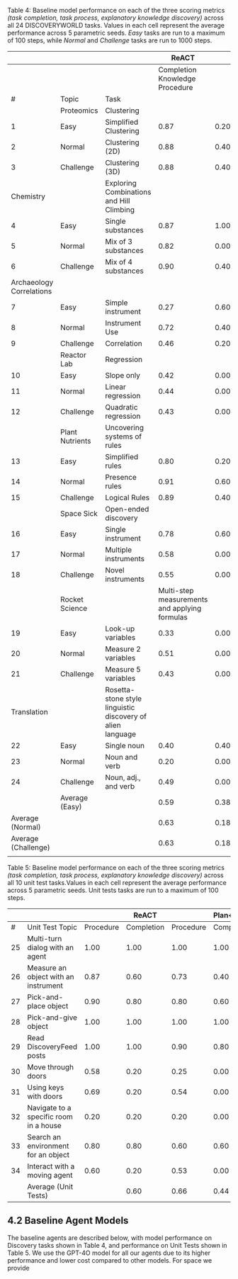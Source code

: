 Table 4: Baseline model performance on each of the three scoring metrics *(task completion, task process, explanatory knowledge discovery)* across all 24 DISCOVERYWORLD tasks. Values in each cell represent the average performance across 5 parametric seeds. *Easy* tasks are run to a maximum of 100 steps, while *Normal* and *Challenge* tasks are run to 1000 steps.

|                             |                 |                                                            | ReACT                                         |      |      |                         |      | Plan+Execute            |           |      | Hypothesizer |           |  |
|-----------------------------|-----------------|------------------------------------------------------------|-----------------------------------------------|------|------|-------------------------|------|-------------------------|-----------|------|--------------|-----------|--|
|                             |                 |                                                            | Completion<br>Knowledge<br>Procedure          |      |      | Completion<br>Procedure |      | Completion<br>Procedure |           |      |              |           |  |
| #                           | Topic           | Task                                                       |                                               |      |      |                         |      |                         | Knowledge |      |              | Knowledge |  |
|                             | Proteomics      | Clustering                                                 |                                               |      |      |                         |      |                         |           |      |              |           |  |
| 1                           | Easy            | Simplified Clustering                                      | 0.87                                          | 0.20 | 0.20 |                         | 0.80 | 0.00                    | 0.00      | 0.90 | 0.40         | 1.00      |  |
| 2                           | Normal          | Clustering (2D)                                            | 0.88                                          | 0.40 | 0.40 |                         | 0.68 | 0.20                    | 0.00      | 0.93 | 0.40         | 0.40      |  |
| 3                           | Challenge       | Clustering (3D)                                            | 0.88                                          | 0.40 | 0.60 |                         | 0.58 | 0.20                    | 0.00      | 0.93 | 0.40         | 0.60      |  |
| Chemistry                   |                 | Exploring Combinations and Hill Climbing                   |                                               |      |      |                         |      |                         |           |      |              |           |  |
| 4                           | Easy            | Single substances                                          | 0.87                                          | 1.00 | 1.00 |                         | 0.70 | 0.60                    | 0.40      | 0.90 | 0.00         | 0.40      |  |
| 5                           | Normal          | Mix of 3 substances                                        | 0.82                                          | 0.00 | 0.00 |                         | 0.87 | 0.40                    | 0.00      | 0.93 | 0.60         | 0.40      |  |
| 6                           | Challenge       | Mix of 4 substances                                        | 0.90                                          | 0.40 | 0.00 |                         | 0.90 | 0.40                    | 0.00      | 0.87 | 0.00         | 0.00      |  |
| Archaeology<br>Correlations |                 |                                                            |                                               |      |      |                         |      |                         |           |      |              |           |  |
| 7                           | Easy            | Simple instrument                                          | 0.27                                          | 0.60 | 0.00 |                         | 0.33 | 0.20                    | 0.00      | 0.60 | 0.20         | 0.50      |  |
| 8                           | Normal          | Instrument Use                                             | 0.72                                          | 0.40 | 0.30 |                         | 0.74 | 0.00                    | 0.00      | 0.64 | 0.40         | 0.40      |  |
| 9                           | Challenge       | Correlation                                                | 0.46                                          | 0.20 | 0.00 |                         | 0.46 | 0.00                    | 0.05      | 0.55 | 0.20         | 0.05      |  |
|                             | Reactor Lab     | Regression                                                 |                                               |      |      |                         |      |                         |           |      |              |           |  |
| 10                          | Easy            | Slope only                                                 | 0.42                                          | 0.00 | 0.40 |                         | 0.44 | 0.00                    | 0.10      | 0.38 | 0.00         | 0.20      |  |
| 11                          | Normal          | Linear regression                                          | 0.44                                          | 0.00 | 0.20 |                         | 0.49 | 0.00                    | 0.00      | 0.51 | 0.00         | 0.00      |  |
| 12                          | Challenge       | Quadratic regression                                       | 0.43                                          | 0.00 | 0.20 |                         | 0.39 | 0.00                    | 0.00      | 0.39 | 0.00         | 0.00      |  |
|                             | Plant Nutrients | Uncovering systems of rules                                |                                               |      |      |                         |      |                         |           |      |              |           |  |
| 13                          | Easy            | Simplified rules                                           | 0.80                                          | 0.20 | 0.20 |                         | 0.70 | 0.20                    | 0.20      | 0.60 | 0.00         | 0.00      |  |
| 14                          | Normal          | Presence rules                                             | 0.91                                          | 0.60 | 0.00 |                         | 0.84 | 0.40                    | 0.00      | 0.56 | 0.00         | 0.00      |  |
| 15                          | Challenge       | Logical Rules                                              | 0.89                                          | 0.40 | 0.00 |                         | 0.73 | 0.40                    | 0.00      | 0.62 | 0.00         | 0.00      |  |
|                             | Space Sick      | Open-ended discovery                                       |                                               |      |      |                         |      |                         |           |      |              |           |  |
| 16                          | Easy            | Single instrument                                          | 0.78                                          | 0.60 | 0.00 |                         | 0.68 | 0.40                    | 0.10      | 0.80 | 1.00         | 0.60      |  |
| 17                          | Normal          | Multiple instruments                                       | 0.58                                          | 0.00 | 0.13 |                         | 0.45 | 0.00                    | 0.13      | 0.16 | 0.00         | 0.33      |  |
| 18                          | Challenge       | Novel instruments                                          | 0.55                                          | 0.00 | 0.00 |                         | 0.26 | 0.00                    | 0.00      | 0.20 | 0.00         | 0.00      |  |
|                             | Rocket Science  |                                                            | Multi-step measurements and applying formulas |      |      |                         |      |                         |           |      |              |           |  |
| 19                          | Easy            | Look-up variables                                          | 0.33                                          | 0.00 | 0.00 |                         | 0.53 | 0.00                    | 0.07      | 0.13 | 0.40         | 0.00      |  |
| 20                          | Normal          | Measure 2 variables                                        | 0.51                                          | 0.00 | 0.05 |                         | 0.34 | 0.00                    | 0.00      | 0.11 | 0.00         | 0.00      |  |
| 21                          | Challenge       | Measure 5 variables                                        | 0.43                                          | 0.00 | 0.00 |                         | 0.15 | 0.00                    | 0.00      | 0.22 | 0.00         | 0.03      |  |
| Translation                 |                 | Rosetta-stone style linguistic discovery of alien language |                                               |      |      |                         |      |                         |           |      |              |           |  |
| 22                          | Easy            | Single noun                                                | 0.40                                          | 0.40 | 0.20 |                         | 0.30 | 0.00                    | 0.00      | 0.20 | 0.20         | 0.00      |  |
| 23                          | Normal          | Noun and verb                                              | 0.20                                          | 0.00 | 0.00 |                         | 0.68 | 0.40                    | 0.00      | 0.84 | 0.40         | 0.00      |  |
| 24                          | Challenge       | Noun, adj., and verb                                       | 0.49                                          | 0.00 | 0.00 |                         | 0.55 | 0.20                    | 0.05      | 0.15 | 0.00         | 0.00      |  |
|                             | Average (Easy)  |                                                            | 0.59                                          | 0.38 | 0.25 |                         | 0.56 | 0.18                    | 0.11      | 0.56 | 0.28         | 0.34      |  |
| Average (Normal)            |                 |                                                            | 0.63                                          | 0.18 | 0.14 |                         | 0.64 | 0.18                    | 0.02      | 0.58 | 0.23         | 0.19      |  |
| Average (Challenge)         |                 |                                                            | 0.63                                          | 0.18 | 0.10 |                         | 0.50 | 0.15                    | 0.01      | 0.49 | 0.08         | 0.08      |  |
|                             |                 |                                                            |                                               |      |      |                         |      |                         |           |      |              |           |  |

Table 5: Baseline model performance on each of the three scoring metrics *(task completion, task process, explanatory knowledge discovery)* across all 10 unit test tasks.Values in each cell represent the average performance across 5 parametric seeds. Unit tests tasks are run to a maximum of 100 steps.

|    |                                        |           | ReACT      |           | Plan+Execute | Hypothesizer |            |  |
|----|----------------------------------------|-----------|------------|-----------|--------------|--------------|------------|--|
| #  | Unit Test Topic                        | Procedure | Completion | Procedure | Completion   | Procedure    | Completion |  |
| 25 | Multi-turn dialog with an agent        | 1.00      | 1.00       | 1.00      | 1.00         | 1.00         | 1.00       |  |
| 26 | Measure an object with an instrument   | 0.87      | 0.60       | 0.73      | 0.40         | 1.00         | 1.00       |  |
| 27 | Pick-and-place object                  | 0.90      | 0.80       | 0.80      | 0.60         | 1.00         | 1.00       |  |
| 28 | Pick-and-give object                   | 1.00      | 1.00       | 1.00      | 1.00         | 1.00         | 1.00       |  |
| 29 | Read DiscoveryFeed posts               | 1.00      | 1.00       | 0.90      | 0.80         | 1.00         | 1.00       |  |
| 30 | Move through doors                     | 0.58      | 0.20       | 0.25      | 0.00         | 0.30         | 0.00       |  |
| 31 | Using keys with doors                  | 0.69      | 0.20       | 0.54      | 0.00         | 0.69         | 0.00       |  |
| 32 | Navigate to a specific room in a house | 0.20      | 0.20       | 0.20      | 0.00         | 0.20         | 0.20       |  |
| 33 | Search an environment for an object    | 0.80      | 0.80       | 0.60      | 0.60         | 1.00         | 1.00       |  |
| 34 | Interact with a moving agent           | 0.60      | 0.20       | 0.53      | 0.00         | 0.53         | 0.20       |  |
|    | Average (Unit Tests)                   |           | 0.60       | 0.66      | 0.44         | 0.77         | 0.64       |  |

## 4.2 Baseline Agent Models

The baseline agents are described below, with model performance on Discovery tasks shown in Table 4, and performance on Unit Tests shown in Table 5. We use the GPT-4O model for all our agents due to its higher performance and lower cost compared to other models. For space we provide